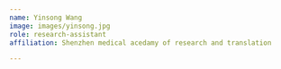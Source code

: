 ```yaml
---
name: Yinsong Wang
image: images/yinsong.jpg
role: research-assistant
affiliation: Shenzhen medical acedamy of research and translation 

---
```


